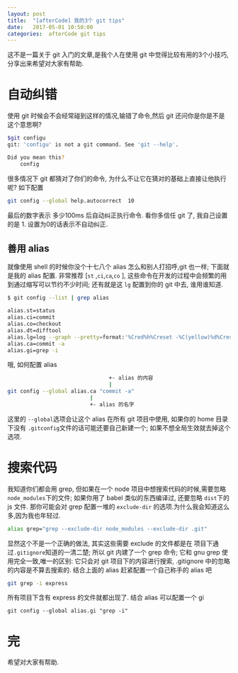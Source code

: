 ```yaml
---
layout: post
title:  "[afterCode] 我的3个 git tips"
date:   2017-05-01 10:50:00
categories:  afterCode git tips
---
```


这不是一篇关于 git 入门的文章,是我个人在使用 git 中觉得比较有用的3个小技巧,分享出来希望对大家有帮助.

# 自动纠错

使用 git 时候会不会经常碰到这样的情况,输错了命令,然后 git 还问你是你是不是这个意思啊?

```bash
$git configu
git: 'configu' is not a git command. See 'git --help'.

Did you mean this?
	config
```

很多情况下 git 都猜对了你们的命令, 为什么不让它在猜对的基础上直接让他执行呢?  如下配置

```bash
git config --global help.autocorrect  10
```
最后的数字表示 多少100ms 后自动纠正执行命令. 看你多信任 git 了, 我自己设置的是 1. 设置为0的话表示不自动纠正.



## 善用 alias

就像使用 shell 的时候你没个十七八个 alias 怎么和别人打招呼,git 也一样; 下面就是我的 alias 配置. 非常推荐 [`st` ,`ci`,`ca`,`co` ], 这些命令在开发的过程中会频繁的用到通过缩写可以节约不少时间; 还有就是这 `lg` 配置到你的 git 中去, 谁用谁知道.

```bash
$ git config --list | grep alias

alias.st=status
alias.ci=commit
alias.co=checkout
alias.dt=difftool
alias.lg=log --graph --pretty=format:'%Cred%h%Creset -%C(yellow)%d%Creset %s %Cgreen%cr %C(bold blue)<%an>%Creset'
alias.ca=commit -a
alias.gi=grep -i
```
哦, 如何配置 alias

```bash
                                +- alias 的内容
                                |
git config --global alias.ca "commit -a"
                          | 
                          +- alias 的名字
```

这里的 `--global`选项会让这个 alias 在所有 git 项目中使用, 如果你的 home 目录下没有 `.gitconfig`文件的话可能还要自己新建一个; 如果不想全局生效就去掉这个选项.



# 搜索代码


我知道你们都会用 grep, 但如果在一个 node 项目中想搜索代码的时候,需要忽略`node_modules`下的文件; 如果你用了 babel 类似的东西编译过, 还要忽略 `dist`下的 js 文件. 那你可能会对 grep 配置一堆的 `exclude-dir` 的选项.为什么我会知道这么多,因为我也年轻过.

```bash
alias grep="grep --exclude-dir node_modules --exclude-dir .git"
```

显然这个不是一个正确的做法, 其实这些需要 exclude 的文件都是在 项目下通过`.gitignore`知道的一清二楚; 所以 git 内建了一个 grep 命令; 它和 gnu grep 使用完全一致,唯一的区别: 它只会对 git 项目下的内容进行搜索, .gitignore 中的忽略的内容是不算去搜索的. 结合上面的 alias 赶紧配置一个自己称手的 alias 吧

```bash
git grep -i express
```
所有项目下含有 express 的文件就都出现了. 结合 alias 可以配置一个 gi

```
git config --global alias.gi "grep -i"
```



# 完

希望对大家有帮助.
